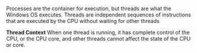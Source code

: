 Processes are the container for execution, but threads are what the Windows OS executes. Threads are independent sequences of instructions that are executed by the CPU without waiting for other threads

**Thread Context**
When one thread is running, it has complete control of the CPU, or the CPU core, and other threads cannot affect the state of the CPU or core.

